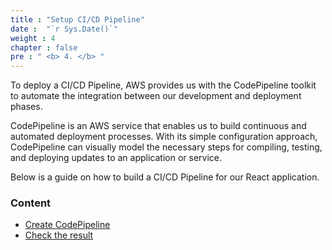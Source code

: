 ```yaml
---
title : "Setup CI/CD Pipeline"
date :  "`r Sys.Date()`" 
weight : 4 
chapter : false
pre : " <b> 4. </b> "
---
```


To deploy a CI/CD Pipeline, AWS provides us with the CodePipeline toolkit to automate the integration between our development and deployment phases.

CodePipeline is an AWS service that enables us to build continuous and automated deployment processes. With its simple configuration approach, CodePipeline can visually model the necessary steps for compiling, testing, and deploying updates to an application or service.

Below is a guide on how to build a CI/CD Pipeline for our React application.

### Content
- [Create CodePipeline](4.1-createCodePipeline/)
- [Check the result](4.2-checkResult/)